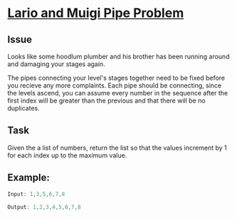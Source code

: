 # [Lario and Muigi Pipe Problem](https://www.codewars.com/kata/lario-and-muigi-pipe-problem/train/javascript)

## Issue

Looks like some hoodlum plumber and his brother has been running around and damaging your stages again.

The pipes connecting your level's stages together need to be fixed before you recieve any more complaints. Each pipe should be connecting, since the levels ascend, you can assume every number in the sequence after the first index will be greater than the previous and that there will be no duplicates.

## Task

Given the a list of numbers, return the list so that the values increment by 1 for each index up to the maximum value.

## Example:

```javascript
Input: 1,3,5,6,7,8

Output: 1,2,3,4,5,6,7,8
```
